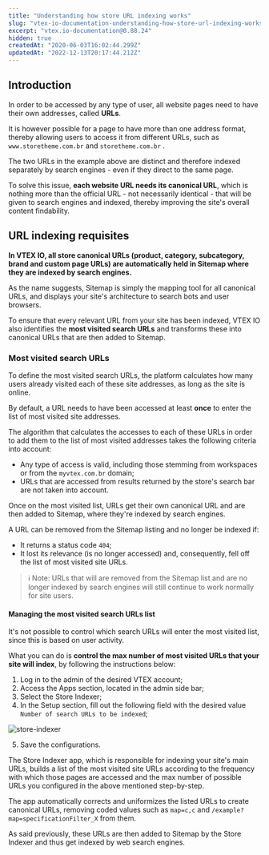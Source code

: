 ```yaml
---
title: "Understanding how store URL indexing works"
slug: "vtex-io-documentation-understanding-how-store-url-indexing-works"
excerpt: "vtex.io-documentation@0.88.24"
hidden: true
createdAt: "2020-06-03T16:02:44.299Z"
updatedAt: "2022-12-13T20:17:44.212Z"
---
```


## Introduction

In order to be accessed by any type of user, all website pages need to have their own addresses, called **URLs**.

It is however possible for a page to have more than one address format, thereby allowing users to access it from different URLs, such as `www.storetheme.com.br` and `storetheme.com.br` .

The two URLs in the example above are distinct and therefore indexed separately by search engines - even if they direct to the same page.

To solve this issue, **each website URL needs its canonical URL**, which is nothing more than the official URL - not necessarily identical - that will be given to search engines and indexed, thereby improving the site's overall content findability.

## URL indexing requisites

**In VTEX IO, all store canonical URLs (product, category, subcategory, brand and custom page URLs) are automatically held in Sitemap where they are indexed by search engines.**

As the name suggests, Sitemap is simply the mapping tool for all canonical URLs, and displays your site's architecture to search bots and user browsers.

To ensure that every relevant URL from your site has been indexed, VTEX IO also identifies the **most visited search URLs** and transforms these into canonical URLs that are then added to Sitemap.

### Most visited search URLs

To define the most visited search URLs, the platform calculates how many users already visited each of these site addresses, as long as the site is online.

By default, a URL needs to have been accessed at least **once** to enter the list of most visited site addresses.

The algorithm that calculates the accesses to each of these URLs in order to add them to the list of most visited addresses takes the following criteria into account:

- Any type of access is valid, including those stemming from workspaces or from the `myvtex.com.br` domain;
- URLs that are accessed from results returned by the store's search bar are not taken into account.

Once on the most visited list, URLs get their own canonical URL and are then added to Sitemap, where they're indexed by search engines.

A URL can be removed from the Sitemap listing and no longer be indexed if:

- It returns a status code `404`;
- It lost its relevance (is no longer accessed) and, consequently, fell off the list of most visited site URLs.

> ℹ️ Note: URLs that will are removed from the Sitemap list and are no longer indexed by search engines will still continue to work normally for site users.

#### Managing the most visited search URLs list

It's not possible to control which search URLs will enter the most visited list, since this is based on user activity.

What you can do is **control the max number of most visited URLs that your site will index**, by following the instructions below:

1. Log in to the admin of the desired VTEX account;
2. Access the Apps section, located in the admin side bar;
3. Select the Store Indexer;
4. In the Setup section, fill out the following field with the desired value `Number of search URLs to be indexed`;

![store-indexer](https://cdn.jsdelivr.net/gh/vtexdocs/dev-portal-content@main/images/vtex-io-documentation-understanding-how-store-url-indexing-works-0.png)

5. Save the configurations.

The Store Indexer app, which is responsible for indexing your site's main URLs, builds a list of the most visited site URLs according to the frequency with which those pages are accessed and the max number of possible URLs you configured in the above mentioned step-by-step.

The app automatically corrects and uniformizes the listed URLs to create canonical URLs, removing coded values such as  `map=c,c` and `/example?map=specificationFilter_X` from them.

As said previously, these URLs are then added to Sitemap by the Store Indexer and thus get indexed by web search engines.
